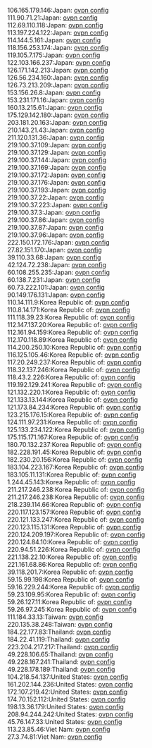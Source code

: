 106.165.179.146:Japan: [ovpn config](vpn/106_165_179_146.ovpn)  
111.90.71.21:Japan: [ovpn config](vpn/111_90_71_21.ovpn)  
112.69.110.118:Japan: [ovpn config](vpn/112_69_110_118.ovpn)  
113.197.224.122:Japan: [ovpn config](vpn/113_197_224_122.ovpn)  
114.144.5.161:Japan: [ovpn config](vpn/114_144_5_161.ovpn)  
118.156.253.174:Japan: [ovpn config](vpn/118_156_253_174.ovpn)  
119.105.7.175:Japan: [ovpn config](vpn/119_105_7_175.ovpn)  
122.103.166.237:Japan: [ovpn config](vpn/122_103_166_237.ovpn)  
126.171.142.213:Japan: [ovpn config](vpn/126_171_142_213.ovpn)  
126.56.234.160:Japan: [ovpn config](vpn/126_56_234_160.ovpn)  
126.73.213.209:Japan: [ovpn config](vpn/126_73_213_209.ovpn)  
153.156.26.8:Japan: [ovpn config](vpn/153_156_26_8.ovpn)  
153.231.171.16:Japan: [ovpn config](vpn/153_231_171_16.ovpn)  
160.13.215.61:Japan: [ovpn config](vpn/160_13_215_61.ovpn)  
175.129.142.180:Japan: [ovpn config](vpn/175_129_142_180.ovpn)  
203.181.20.163:Japan: [ovpn config](vpn/203_181_20_163.ovpn)  
210.143.21.43:Japan: [ovpn config](vpn/210_143_21_43.ovpn)  
211.120.131.36:Japan: [ovpn config](vpn/211_120_131_36.ovpn)  
219.100.37.109:Japan: [ovpn config](vpn/219_100_37_109.ovpn)  
219.100.37.129:Japan: [ovpn config](vpn/219_100_37_129.ovpn)  
219.100.37.144:Japan: [ovpn config](vpn/219_100_37_144.ovpn)  
219.100.37.169:Japan: [ovpn config](vpn/219_100_37_169.ovpn)  
219.100.37.172:Japan: [ovpn config](vpn/219_100_37_172.ovpn)  
219.100.37.176:Japan: [ovpn config](vpn/219_100_37_176.ovpn)  
219.100.37.193:Japan: [ovpn config](vpn/219_100_37_193.ovpn)  
219.100.37.22:Japan: [ovpn config](vpn/219_100_37_22.ovpn)  
219.100.37.223:Japan: [ovpn config](vpn/219_100_37_223.ovpn)  
219.100.37.3:Japan: [ovpn config](vpn/219_100_37_3.ovpn)  
219.100.37.86:Japan: [ovpn config](vpn/219_100_37_86.ovpn)  
219.100.37.87:Japan: [ovpn config](vpn/219_100_37_87.ovpn)  
219.100.37.96:Japan: [ovpn config](vpn/219_100_37_96.ovpn)  
222.150.172.176:Japan: [ovpn config](vpn/222_150_172_176.ovpn)  
27.82.151.170:Japan: [ovpn config](vpn/27_82_151_170.ovpn)  
39.110.33.68:Japan: [ovpn config](vpn/39_110_33_68.ovpn)  
42.124.72.238:Japan: [ovpn config](vpn/42_124_72_238.ovpn)  
60.108.255.235:Japan: [ovpn config](vpn/60_108_255_235.ovpn)  
60.138.7.231:Japan: [ovpn config](vpn/60_138_7_231.ovpn)  
60.73.222.101:Japan: [ovpn config](vpn/60_73_222_101.ovpn)  
90.149.176.131:Japan: [ovpn config](vpn/90_149_176_131.ovpn)  
110.14.111.9:Korea Republic of: [ovpn config](vpn/110_14_111_9.ovpn)  
110.8.14.171:Korea Republic of: [ovpn config](vpn/110_8_14_171.ovpn)  
111.118.39.23:Korea Republic of: [ovpn config](vpn/111_118_39_23.ovpn)  
112.147.137.20:Korea Republic of: [ovpn config](vpn/112_147_137_20.ovpn)  
112.161.94.159:Korea Republic of: [ovpn config](vpn/112_161_94_159.ovpn)  
112.170.118.89:Korea Republic of: [ovpn config](vpn/112_170_118_89.ovpn)  
114.200.250.10:Korea Republic of: [ovpn config](vpn/114_200_250_10.ovpn)  
116.125.105.46:Korea Republic of: [ovpn config](vpn/116_125_105_46.ovpn)  
117.20.249.237:Korea Republic of: [ovpn config](vpn/117_20_249_237.ovpn)  
118.32.137.246:Korea Republic of: [ovpn config](vpn/118_32_137_246.ovpn)  
118.43.2.226:Korea Republic of: [ovpn config](vpn/118_43_2_226.ovpn)  
119.192.129.241:Korea Republic of: [ovpn config](vpn/119_192_129_241.ovpn)  
121.132.220.1:Korea Republic of: [ovpn config](vpn/121_132_220_1.ovpn)  
121.133.13.144:Korea Republic of: [ovpn config](vpn/121_133_13_144.ovpn)  
121.173.84.234:Korea Republic of: [ovpn config](vpn/121_173_84_234.ovpn)  
123.215.176.15:Korea Republic of: [ovpn config](vpn/123_215_176_15.ovpn)  
124.111.97.231:Korea Republic of: [ovpn config](vpn/124_111_97_231.ovpn)  
125.133.234.122:Korea Republic of: [ovpn config](vpn/125_133_234_122.ovpn)  
175.115.171.167:Korea Republic of: [ovpn config](vpn/175_115_171_167.ovpn)  
180.70.132.237:Korea Republic of: [ovpn config](vpn/180_70_132_237.ovpn)  
182.228.191.45:Korea Republic of: [ovpn config](vpn/182_228_191_45.ovpn)  
182.230.20.156:Korea Republic of: [ovpn config](vpn/182_230_20_156.ovpn)  
183.104.223.167:Korea Republic of: [ovpn config](vpn/183_104_223_167.ovpn)  
183.105.11.131:Korea Republic of: [ovpn config](vpn/183_105_11_131.ovpn)  
1.244.45.143:Korea Republic of: [ovpn config](vpn/1_244_45_143.ovpn)  
211.217.246.238:Korea Republic of: [ovpn config](vpn/211_217_246_238.ovpn)  
211.217.246.238:Korea Republic of: [ovpn config](vpn/211_217_246_238.ovpn)  
218.239.114.66:Korea Republic of: [ovpn config](vpn/218_239_114_66.ovpn)  
220.117.123.157:Korea Republic of: [ovpn config](vpn/220_117_123_157.ovpn)  
220.121.133.247:Korea Republic of: [ovpn config](vpn/220_121_133_247.ovpn)  
220.123.115.131:Korea Republic of: [ovpn config](vpn/220_123_115_131.ovpn)  
220.124.209.197:Korea Republic of: [ovpn config](vpn/220_124_209_197.ovpn)  
220.124.84.10:Korea Republic of: [ovpn config](vpn/220_124_84_10.ovpn)  
220.94.51.226:Korea Republic of: [ovpn config](vpn/220_94_51_226.ovpn)  
221.138.22.10:Korea Republic of: [ovpn config](vpn/221_138_22_10.ovpn)  
221.161.68.86:Korea Republic of: [ovpn config](vpn/221_161_68_86.ovpn)  
39.118.201.7:Korea Republic of: [ovpn config](vpn/39_118_201_7.ovpn)  
59.15.99.198:Korea Republic of: [ovpn config](vpn/59_15_99_198.ovpn)  
59.16.229.244:Korea Republic of: [ovpn config](vpn/59_16_229_244.ovpn)  
59.23.109.95:Korea Republic of: [ovpn config](vpn/59_23_109_95.ovpn)  
59.26.127.11:Korea Republic of: [ovpn config](vpn/59_26_127_11.ovpn)  
59.26.97.245:Korea Republic of: [ovpn config](vpn/59_26_97_245.ovpn)  
111.184.33.13:Taiwan: [ovpn config](vpn/111_184_33_13.ovpn)  
220.135.38.248:Taiwan: [ovpn config](vpn/220_135_38_248.ovpn)  
184.22.177.83:Thailand: [ovpn config](vpn/184_22_177_83.ovpn)  
184.22.41.119:Thailand: [ovpn config](vpn/184_22_41_119.ovpn)  
223.204.217.217:Thailand: [ovpn config](vpn/223_204_217_217.ovpn)  
49.228.106.65:Thailand: [ovpn config](vpn/49_228_106_65.ovpn)  
49.228.167.241:Thailand: [ovpn config](vpn/49_228_167_241.ovpn)  
49.228.178.189:Thailand: [ovpn config](vpn/49_228_178_189.ovpn)  
104.218.54.137:United States: [ovpn config](vpn/104_218_54_137.ovpn)  
161.202.144.236:United States: [ovpn config](vpn/161_202_144_236.ovpn)  
172.107.219.42:United States: [ovpn config](vpn/172_107_219_42.ovpn)  
174.70.152.112:United States: [ovpn config](vpn/174_70_152_112.ovpn)  
198.13.36.179:United States: [ovpn config](vpn/198_13_36_179.ovpn)  
208.94.244.242:United States: [ovpn config](vpn/208_94_244_242.ovpn)  
45.76.147.33:United States: [ovpn config](vpn/45_76_147_33.ovpn)  
113.23.85.46:Viet Nam: [ovpn config](vpn/113_23_85_46.ovpn)  
27.3.74.81:Viet Nam: [ovpn config](vpn/27_3_74_81.ovpn)  
